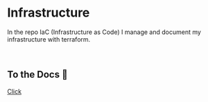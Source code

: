 # Infrastructure

In the repo IaC (Infrastructure as Code) I manage and document my infrastructure with terraform.

<br>

## To the Docs 📄

[Click](../Docs/Infrastructure.md)

